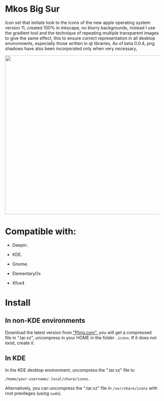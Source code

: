 # Mkos Big Sur

Icon set that imitate look to the icons of the new apple operating system version 11, created 100% in inkscape, no blurry backgrounds, instead I use the gradient tool and the technique of repeating multiple transparent images to give the same effect, this to ensure correct representation in all desktop environments, especially those written in qt libraries, As of beta 0.0.4, png shadows have also been incorporated only when very necessary,

<div align="center">
<img  src="https://raw.githubusercontent.com/zayronxio/Mkos-Big-Sur/master/preview-icons-apps/15.png"  width="520"/></div>

# Compatible with:
-   Deepin.  
    
-   KDE.  
    
-   Gnome.  
    
-   ElementaryOs  
    
-   Xfce4
# Install

In non-KDE environments
---
Download the latest version from ["Pling.com".](https://www.pling.com/p/1400021/#files-panel) 
you will get a compressed file in ".tar.xz", uncompress in your HOME in the folder `.icons`. If it does not exist, create it.

In KDE
---
In the KDE desktop environment, uncompress the ".tar.xz" file to

    /home/your-username/.local/share/icons. 

 
Alternatively, you can uncompress the ".tar.xz" file in `/usr/share/icons` with root previleges (using `sudo`).

